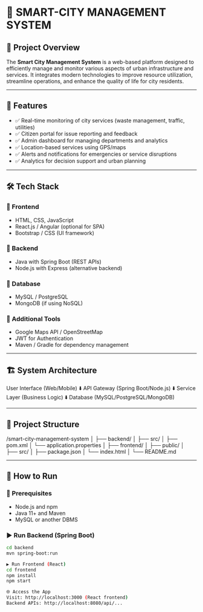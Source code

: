 # 🌆 SMART-CITY MANAGEMENT SYSTEM

## 🚀 Project Overview

The **Smart City Management System** is a web-based platform designed to efficiently manage and monitor various aspects of urban infrastructure and services. It integrates modern technologies to improve resource utilization, streamline operations, and enhance the quality of life for city residents.

---

## 📌 Features

- ✅ Real-time monitoring of city services (waste management, traffic, utilities)
- ✅ Citizen portal for issue reporting and feedback
- ✅ Admin dashboard for managing departments and analytics
- ✅ Location-based services using GPS/maps
- ✅ Alerts and notifications for emergencies or service disruptions
- ✅ Analytics for decision support and urban planning

---

## 🛠️ Tech Stack

### 🔹 Frontend
- HTML, CSS, JavaScript
- React.js / Angular (optional for SPA)
- Bootstrap / CSS (UI framework)

### 🔹 Backend
- Java with Spring Boot (REST APIs)
- Node.js with Express (alternative backend)

### 🔹 Database
- MySQL / PostgreSQL
- MongoDB (if using NoSQL)

### 🔹 Additional Tools
- Google Maps API / OpenStreetMap
- JWT for Authentication
- Maven / Gradle for dependency management

---

## 🏗️ System Architecture

User Interface (Web/Mobile)
⬇️
API Gateway (Spring Boot/Node.js)
⬇️
Service Layer (Business Logic)
⬇️
Database (MySQL/PostgreSQL/MongoDB)

---

## 📂 Project Structure
/smart-city-management-system
│
├── backend/
│ ├── src/
│ ├── pom.xml
│ └── application.properties
│
├── frontend/
│ ├── public/
│ ├── src/
│ ├── package.json
│ └── index.html
│
└── README.md

---

## 🔧 How to Run

### 📍 Prerequisites
- Node.js and npm
- Java 11+ and Maven
- MySQL or another DBMS

### ▶️ Run Backend (Spring Boot)
```bash
cd backend
mvn spring-boot:run

▶️ Run Frontend (React)
cd frontend
npm install
npm start

🌐 Access the App
Visit: http://localhost:3000 (React frontend)
Backend APIs: http://localhost:8080/api/...

